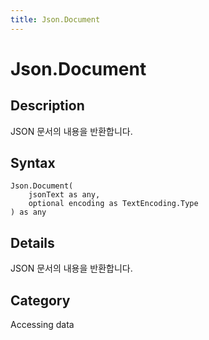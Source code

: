 ```yaml
---
title: Json.Document
---
```


# Json.Document


## Description

JSON 문서의 내용을 반환합니다.


## Syntax

```powerquery
Json.Document(
    jsonText as any,
    optional encoding as TextEncoding.Type
) as any
```


## Details

JSON 문서의 내용을 반환합니다.



## Category
Accessing data
